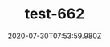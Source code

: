 ---
title: test-662
date: 2020-07-30T07:53:59.980Z
banner_subcontent: asdfsf
category: Guides & Toolkits
focus: Improving workplace culture
role: Health or wellbeing lead
organisation_size: Small (10-49 employees)
industry: Business Consulting & Management
content: Lorem ipsum dolor sit amet, consectetur adipiscing elit, sed do eiusmod tempor incididunt ut labore et dolore magna aliqua. Ut enim ad minim veniam, quis nostrud exercitation ullamco laboris nisi ut aliquip ex ea commodo consequat. Duis aute irure dolor in reprehenderit in voluptate velit esse cillum dolore eu fugiat nulla pariatur. Excepteur sint occaecat cupidatat non proident, sunt in culpa qui officia deserunt mollit anim id est laborum.
---